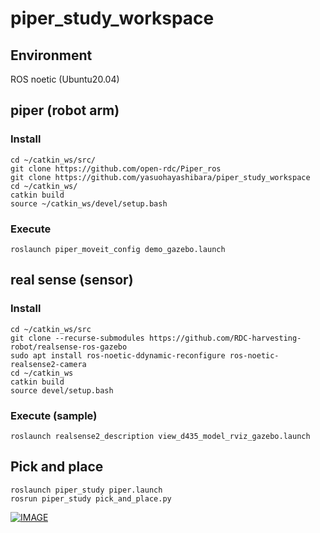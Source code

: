 # piper_study_workspace

## Environment
ROS noetic (Ubuntu20.04)

## piper (robot arm)

### Install
```
cd ~/catkin_ws/src/
git clone https://github.com/open-rdc/Piper_ros
git clone https://github.com/yasuohayashibara/piper_study_workspace
cd ~/catkin_ws/
catkin build
source ~/catkin_ws/devel/setup.bash
```

### Execute
```
roslaunch piper_moveit_config demo_gazebo.launch
```

## real sense (sensor)

### Install
```
cd ~/catkin_ws/src
git clone --recurse-submodules https://github.com/RDC-harvesting-robot/realsense-ros-gazebo
sudo apt install ros-noetic-ddynamic-reconfigure ros-noetic-realsense2-camera
cd ~/catkin_ws
catkin build
source devel/setup.bash
```

### Execute (sample)
```
roslaunch realsense2_description view_d435_model_rviz_gazebo.launch
```

## Pick and place
```
roslaunch piper_study piper.launch
rosrun piper_study pick_and_place.py
```

[![IMAGE](http://img.youtube.com/vi/YjJ5OTspTGY/0.jpg)](https://youtu.be/YjJ5OTspTGY)


